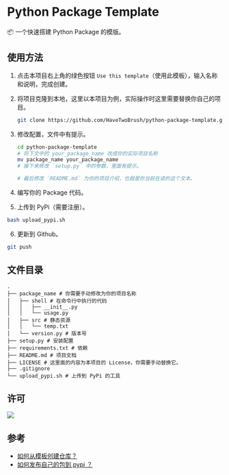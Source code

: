 # Python Package Template

📦 一个快速搭建 Python Package 的模版。

## 使用方法

1. 点击本项目右上角的绿色按钮 `Use this template`（使用此模板），输入名称和说明，完成创建。

2. 将项目克隆到本地，这里以本项目为例，实际操作时这里需要替换你自己的项目。

    ```bash
    git clone https://github.com/HaveTwoBrush/python-package-template.git --depth 1
    ```

3. 修改配置，文件中有提示。

    ```bash
    cd python-package-template
    # 将下文中的 your_package_name 改成你的实际项目名称
    mv package_name your_package_name
    # 接下来修改 `setup.py` 中的参数，里面有提示。
    
    # 最后修改 `README.md` 为你的项目介绍，也就是你当前在读的这个文本。
    ```

4. 编写你的 Package 代码。

5. 上传到 PyPi（需要注册）。

```bash
bash upload_pypi.sh
```

6. 更新到 Github。

```bash
git push
```

## 文件目录

```
.
├── package_name # 你需要手动修改为你的项目名称
│   ├── shell # 在命令行中执行的代码
│   │   ├── __init__.py
│   │   └── usage.py
│   ├── src # 静态资源
│   │   └── temp.txt
│   └── version.py # 版本号
├── setup.py # 安装配置
├── requirements.txt # 依赖
├── README.md # 项目文档
├── LICENSE # 这里面的内容为本项目的 License，你需要手动替换它。
├── .gitignore
└── upload_pypi.sh # 上传到 PyPi 的工具
```

## 许可

[![](https://award.dovolopor.com?lt=License&rt=MIT&rbc=green)](./LICENSE)

## 参考

- [如何从模板创建仓库？](https://help.github.com/cn/articles/creating-a-repository-from-a-template)
- [如何发布自己的包到 pypi ？](https://www.v2ai.cn/python/2018/07/30/PY-1.html)
